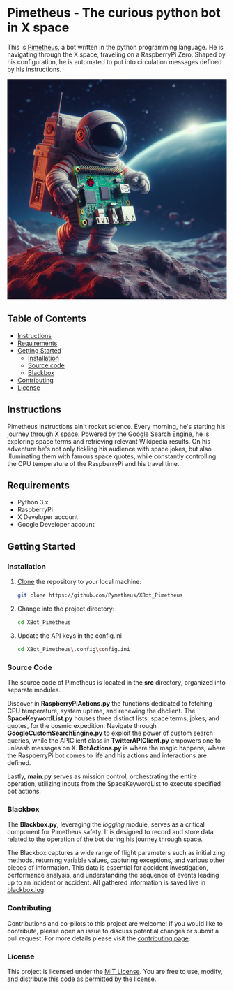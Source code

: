 # Pimetheus - The curious python bot in X space



This is [Pimetheus](https://twitter.com/Pymetheus_), a bot written in the python programming language.
He is navigating through the X space, traveling on a RaspberryPi Zero.
Shaped by his configuration, he is automated to put into circulation messages defined by his instructions.


![Pimetheus](res/Pimetheus-Image.png)

## Table of Contents

- [Instructions](#Instructions)
- [Requirements](#requirements)
- [Getting Started](#getting-started)
  - [Installation](#installation)
  - [Source code](#source-code)
  - [Blackbox](#blackbox)
- [Contributing](#contributing)
- [License](#license)


## Instructions
Pimetheus instructions ain't rocket science. Every morning, he's starting his journey through X space.
Powered by the Google Search Engine, he is exploring space terms and retrieving relevant Wikipedia results.
On his adventure he's not only tickling his audience with space jokes, but also illuminating them with famous space quotes, 
while constantly controlling the CPU temperature of the RaspberryPi and his travel time.

## Requirements
- Python 3.x
- RaspberryPi
- X Developer account
- Google Developer account

## Getting Started
### Installation

1. [Clone](https://docs.github.com/en/repositories/creating-and-managing-repositories/cloning-a-repository) the repository to your local machine:

    ```bash
    git clone https://github.com/Pymetheus/XBot_Pimetheus
    ```

2. Change into the project directory:

    ```bash
    cd XBot_Pimetheus
    ```
3. Update the API keys in the config.ini

    ```bash
   cd XBot_Pimetheus\.config\config.ini
   ```

### Source Code
The source code of Pimetheus is located in the **src** directory, organized into separate modules.

Discover in **RaspberryPiActions.py** the functions dedicated to fetching CPU temperature, system uptime, and renewing the dhclient.
The **SpaceKeywordList.py** houses three distinct lists: space terms, jokes, and quotes, for the cosmic expedition.
Navigate through **GoogleCustomSearchEngine.py** to exploit the power of custom search queries,
while the APIClient class in **TwitterAPIClient.py** empowers one to unleash messages on X.
**BotActions.py** is where the magic happens, where the RaspberryPi bot comes to life and his actions and interactions are defined.

Lastly, **main.py** serves as mission control, orchestrating the entire operation, utilizing inputs from the SpaceKeywordList to execute specified bot actions.


### Blackbox
The **Blackbox.py**, leveraging the *logging* module, serves as a critical component for Pimetheus safety. 
It is designed to record and store data related to the operation of the bot during his journey through space.

The Blackbox captures a wide range of flight parameters such as initializing methods, returning variable values, capturing exceptions, and various other pieces of information. 
This data is essential for accident investigation, performance analysis, and understanding the sequence of events leading up to an incident or accident.
All gathered information is saved live in [blackbox.log](log/blackbox.log). 

### Contributing
Contributions and co-pilots to this project are welcome! If you would like to contribute, please open an issue to discuss potential changes or submit a pull request.
For more details please visit the [contributing page](docs/CONTRIBUTING.md).

### License

This project is licensed under the [MIT License](LICENSE.md). You are free to use, modify, and distribute this code as permitted by the license.